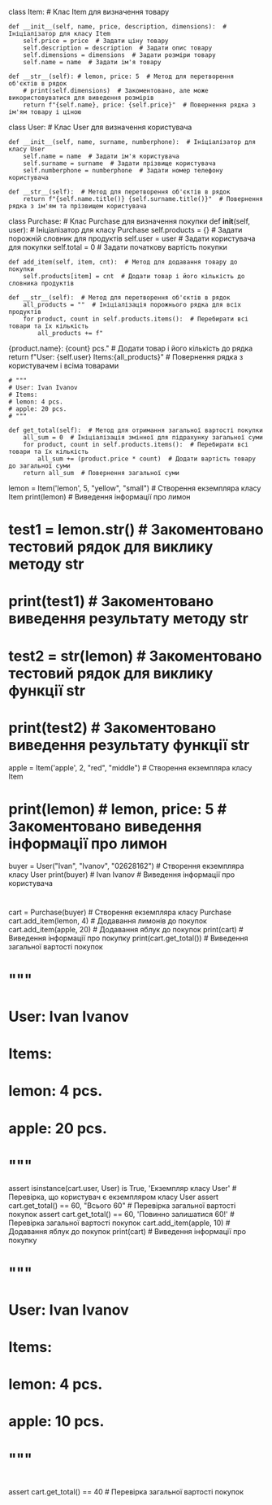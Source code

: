 class Item:  # Клас Item для визначення товару

    def __init__(self, name, price, description, dimensions):  # Ініціалізатор для класу Item
        self.price = price  # Задати ціну товару
        self.description = description  # Задати опис товару
        self.dimensions = dimensions  # Задати розміри товару
        self.name = name  # Задати ім'я товару

    def __str__(self): # lemon, price: 5  # Метод для перетворення об'єктів в рядок
        # print(self.dimensions)  # Закоментовано, але може використовуватися для виведення розмірів
        return f"{self.name}, price: {self.price}"  # Повернення рядка з ім'ям товару і ціною

class User:  # Клас User для визначення користувача

    def __init__(self, name, surname, numberphone):  # Ініціалізатор для класу User
        self.name = name  # Задати ім'я користувача
        self.surname = surname  # Задати прізвище користувача
        self.numberphone = numberphone  # Задати номер телефону користувача

    def __str__(self):  # Метод для перетворення об'єктів в рядок
        return f"{self.name.title()} {self.surname.title()}"  # Повернення рядка з ім'ям та прізвищем користувача

class Purchase:  # Клас Purchase для визначення покупки
    def __init__(self, user):  # Ініціалізатор для класу Purchase
        self.products = {}  # Задати порожній словник для продуктів
        self.user = user  # Задати користувача для покупки
        self.total = 0  # Задати початкову вартість покупки

    def add_item(self, item, cnt):  # Метод для додавання товару до покупки
        self.products[item] = cnt  # Додати товар і його кількість до словника продуктів

    def __str__(self):  # Метод для перетворення об'єктів в рядок
        all_products = ""  # Ініціалізація порожнього рядка для всіх продуктів
        for product, count in self.products.items():  # Перебирати всі товари та їх кількість
            all_products += f"
{product.name}: {count} pcs."  # Додати товар і його кількість до рядка
        return f"User: {self.user}
Items:{all_products}"  # Повернення рядка з користувачем і всіма товарами

    # """
    # User: Ivan Ivanov
    # Items:
    # lemon: 4 pcs.
    # apple: 20 pcs.
    # """

    def get_total(self):  # Метод для отримання загальної вартості покупки
        all_sum = 0  # Ініціалізація змінної для підрахунку загальної суми
        for product, count in self.products.items():  # Перебирати всі товари та їх кількість
            all_sum += (product.price * count)  # Додати вартість товару до загальної суми
        return all_sum  # Повернення загальної суми

lemon = Item('lemon', 5, "yellow", "small")  # Створення екземпляра класу Item
print(lemon)  # Виведення інформації про лимон
# test1 = lemon.__str__()  # Закоментовано тестовий рядок для виклику методу __str__
# print(test1)  # Закоментовано виведення результату методу __str__
# test2 = str(lemon)  # Закоментовано тестовий рядок для виклику функції str
# print(test2)  # Закоментовано виведення результату функції str
apple = Item('apple', 2, "red", "middle")  # Створення екземпляра класу Item
# print(lemon)  # lemon, price: 5  # Закоментовано виведення інформації про лимон
buyer = User("Ivan", "Ivanov", "02628162")  # Створення екземпляра класу User
print(buyer)  # Ivan Ivanov  # Виведення інформації про користувача
#
cart = Purchase(buyer)  # Створення екземпляра класу Purchase
cart.add_item(lemon, 4)  # Додавання лимонів до покупок
cart.add_item(apple, 20)  # Додавання яблук до покупок
print(cart)  # Виведення інформації про покупку
print(cart.get_total())  # Виведення загальної вартості покупок
# """
# User: Ivan Ivanov
# Items:
# lemon: 4 pcs.
# apple: 20 pcs.
# """
assert isinstance(cart.user, User) is True, 'Екземпляр класу User'  # Перевірка, що користувач є екземпляром класу User
assert cart.get_total() == 60, "Всього 60"  # Перевірка загальної вартості покупок
assert cart.get_total() == 60, 'Повинно залишатися 60!'  # Перевірка загальної вартості покупок
cart.add_item(apple, 10)  # Додавання яблук до покупок
print(cart)  # Виведення інформації про покупку
# """
# User: Ivan Ivanov
# Items:
# lemon: 4 pcs.
# apple: 10 pcs.
# """
#
assert cart.get_total() == 40  # Перевірка загальної вартості покупок
